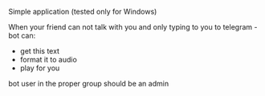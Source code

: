 Simple application (tested only for Windows)

When your friend can not talk with you and only typing to you to telegram - bot can:
- get this text
- format it to audio
- play for you

bot user in the proper group should be an admin